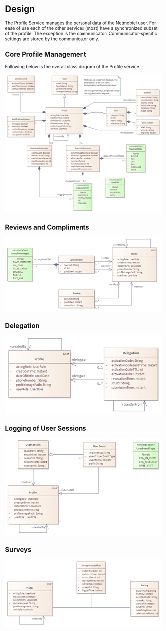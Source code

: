 # Design

The Profile Service manages the personal data of the Netmobiel user. For ease of use each of the other services (most) have a synchronized subset of the profile. The exception is the communicator: Communicator-specific settings are stored by the communicator only. 

## Core Profile Management
Following below is the overall class diagram of the Profile service.

![Profile Service Class Diagram](Profile-Service-Core-Class-Diagram.png)

## Reviews and Compliments

![Profile Review Compliment Class Diagram](Profile-Review-Compliment-Class-Diagram.png)

## Delegation

![Profile Delegation Class Diagram](Profile-Delegation-Class-Diagram.png)

## Logging of User Sessions

![Profile Session Log Class Diagram](Profile-Session-Log-Class-Diagram.png)

## Surveys

![Profile Survey Class Diagram](Profile-Survey-Class-Diagram.png)
